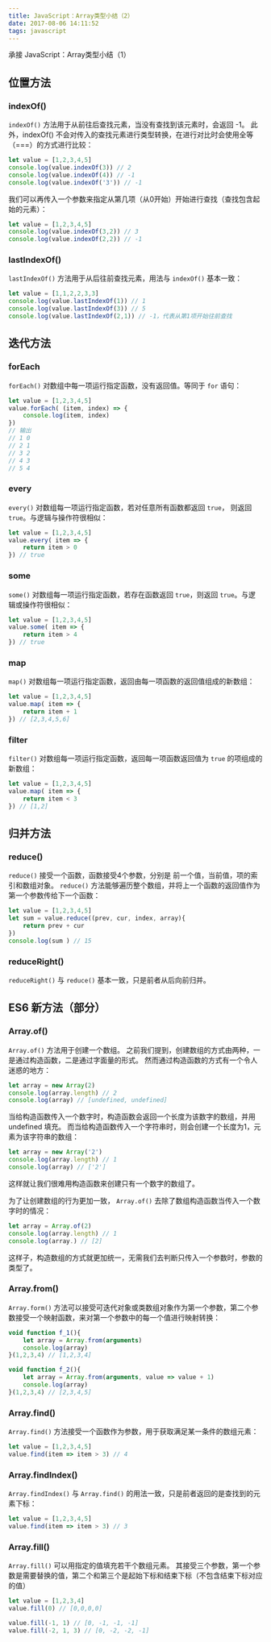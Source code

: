 ```yaml
---
title: JavaScript：Array类型小结（2）
date: 2017-08-06 14:11:52
tags: javascript
---
```


承接 JavaScript：Array类型小结（1）

## 位置方法
### indexOf()
`indexOf()` 方法用于从前往后查找元素，当没有查找到该元素时，会返回 -1。
此外，indexOf() 不会对传入的查找元素进行类型转换，在进行对比时会使用全等（===）的方式进行比较：
```js
let value = [1,2,3,4,5] 
console.log(value.indexOf(3)) // 2
console.log(value.indexOf(4)) // -1
console.log(value.indexOf('3')) // -1
```
我们可以再传入一个参数来指定从第几项（从0开始）开始进行查找（查找包含起始的元素）：
```js
let value = [1,2,3,4,5]
console.log(value.indexOf(3,2)) // 3
console.log(value.indexOf(2,2)) // -1
```
### lastIndexOf()
`lastIndexOf()` 方法用于从后往前查找元素，用法与 `indexOf()` 基本一致：
```js
let value = [1,1,2,2,3,3]
console.log(value.lastIndexOf(1)) // 1
console.log(value.lastIndexOf(3)) // 5
console.log(value.lastIndexOf(2,1)) // -1，代表从第1项开始往前查找
```

## 迭代方法
### forEach
`forEach()` 对数组中每一项运行指定函数，没有返回值。等同于 `for` 语句：
```js
let value = [1,2,3,4,5]
value.forEach( (item, index) => {
    console.log(item, index)
})
// 输出
// 1 0
// 2 1
// 3 2
// 4 3
// 5 4
```
### every
`every()` 对数组每一项运行指定函数，若对任意所有函数都返回 `true`， 则返回 `true`。与逻辑与操作符很相似：
```js
let value = [1,2,3,4,5]
value.every( item => {
    return item > 0
}) // true
```
### some
`some()` 对数组每一项运行指定函数，若存在函数返回 `true`，则返回 `true`。与逻辑或操作符很相似：
```js
let value = [1,2,3,4,5]
value.some( item => {
    return item > 4
}) // true
```
### map
`map()` 对数组每一项运行指定函数，返回由每一项函数的返回值组成的新数组：
```js
let value = [1,2,3,4,5]
value.map( item => {
    return item + 1
}) // [2,3,4,5,6]
```
### filter
`filter()` 对数组每一项运行指定函数，返回每一项函数返回值为 `true` 的项组成的新数组：
```js
let value = [1,2,3,4,5]
value.map( item => {
    return item < 3
}) // [1,2]
```

## 归并方法
### reduce()
`reduce()` 接受一个函数，函数接受4个参数，分别是 前一个值，当前值，项的索引和数组对象。
`reduce()` 方法能够遍历整个数组，并将上一个函数的返回值作为第一个参数传给下一个函数：
```js
let value = [1,2,3,4,5]
let sum = value.reduce((prev, cur, index, array){
    return prev + cur
})
console.log(sum ) // 15
```
### reduceRight()
`reduceRight()` 与 `reduce()` 基本一致，只是前者从后向前归并。

## ES6 新方法（部分）
### Array.of()
`Array.of()` 方法用于创建一个数组。
之前我们提到，创建数组的方式由两种，一是通过构造函数，二是通过字面量的形式。
然而通过构造函数的方式有一个令人迷惑的地方：
```js
let array = new Array(2)
console.log(array.length) // 2
console.log(array) // [undefined, undefined]
```
当给构造函数传入一个数字时，构造函数会返回一个长度为该数字的数组，并用 undefined 填充。
而当给构造函数传入一个字符串时，则会创建一个长度为1，元素为该字符串的数组：
```js
let array = new Array('2')
console.log(array.length) // 1
console.log(array) // ['2']
```
这样就让我们很难用构造函数来创建只有一个数字的数组了。

为了让创建数组的行为更加一致， `Array.of()` 去除了数组构造函数当传入一个数字时的情况：
```js
let array = Array.of(2)
console.log(array.length) // 1
console.log(array.) // [2]
```
这样子，构造数组的方式就更加统一，无需我们去判断只传入一个参数时，参数的类型了。

### Array.from()
`Array.form()` 方法可以接受可迭代对象或类数组对象作为第一个参数，第二个参数接受一个映射函数，来对第一个参数中的每一个值进行映射转换：
```js
void function f_1(){
    let array = Array.from(arguments)
    console.log(array)
}(1,2,3,4) // [1,2,3,4]

void function f_2(){
    let array = Array.from(arguments, value => value + 1)
    console.log(array)
}(1,2,3,4) // [2,3,4,5]
```
### Array.find()
`Array.find()` 方法接受一个函数作为参数，用于获取满足某一条件的数组元素：
```js
let value = [1,2,3,4,5]
value.find(item => item > 3) // 4
```
### Array.findIndex()
`Array.findIndex()` 与 `Array.find()` 的用法一致，只是前者返回的是查找到的元素下标：
```js
let value = [1,2,3,4,5]
value.find(item => item > 3) // 3
```
### Array.fill()
`Array.fill()` 可以用指定的值填充若干个数组元素。
其接受三个参数，第一个参数是需要替换的值，第二个和第三个是起始下标和结束下标（不包含结束下标对应的值）
```js
let value = [1,2,3,4]
value.fill(0) // [0,0,0,0]

value.fill(-1, 1) // [0, -1, -1, -1]
value.fill(-2, 1, 3) // [0, -2, -2, -1]
```




